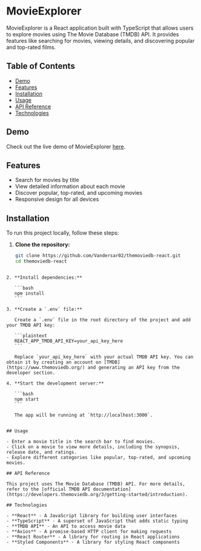 # MovieExplorer

MovieExplorer is a React application built with TypeScript that allows users to explore movies using The Movie Database (TMDB) API. It provides features like searching for movies, viewing details, and discovering popular and top-rated films.

## Table of Contents

- [Demo](#demo)
- [Features](#features)
- [Installation](#installation)
- [Usage](#usage)
- [API Reference](#api-reference)
- [Technologies](#technologies)

## Demo

Check out the live demo of MovieExplorer [here](#).

## Features

- Search for movies by title
- View detailed information about each movie
- Discover popular, top-rated, and upcoming movies
- Responsive design for all devices

## Installation

To run this project locally, follow these steps:

1. **Clone the repository:**

   ```bash
   git clone https://github.com/Vandersar02/themoviedb-react.git
   cd themoviedb-react
   ```

````

2. **Install dependencies:**

   ```bash
   npm install
   ```

3. **Create a `.env` file:**

   Create a `.env` file in the root directory of the project and add your TMDB API key:

   ```plaintext
   REACT_APP_TMDB_API_KEY=your_api_key_here
   ```

   Replace `your_api_key_here` with your actual TMDB API key. You can obtain it by creating an account on [TMDB](https://www.themoviedb.org/) and generating an API key from the developer section.

4. **Start the development server:**

   ```bash
   npm start
   ```

   The app will be running at `http://localhost:3000`.


## Usage

- Enter a movie title in the search bar to find movies.
- Click on a movie to view more details, including the synopsis, release date, and ratings.
- Explore different categories like popular, top-rated, and upcoming movies.

## API Reference

This project uses The Movie Database (TMDB) API. For more details, refer to the [official TMDB API documentation](https://developers.themoviedb.org/3/getting-started/introduction).

## Technologies

- **React** - A JavaScript library for building user interfaces
- **TypeScript** - A superset of JavaScript that adds static typing
- **TMDB API** - An API to access movie data
- **Axios** - A promise-based HTTP client for making requests
- **React Router** - A library for routing in React applications
- **Styled Components** - A library for styling React components
````
